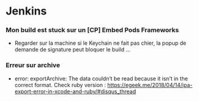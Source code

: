 # Jenkins

### Mon build est stuck sur un [CP] Embed Pods Frameworks
* Regarder sur la machine si le Keychain ne fait pas chier, la popup de demande de signature peut bloquer le build ...

### Erreur sur archive
* error: exportArchive: The data couldn’t be read because it isn’t in the correct format.
Check ruby version : https://egeek.me/2018/04/14/ipa-export-error-in-xcode-and-ruby/#disqus_thread
